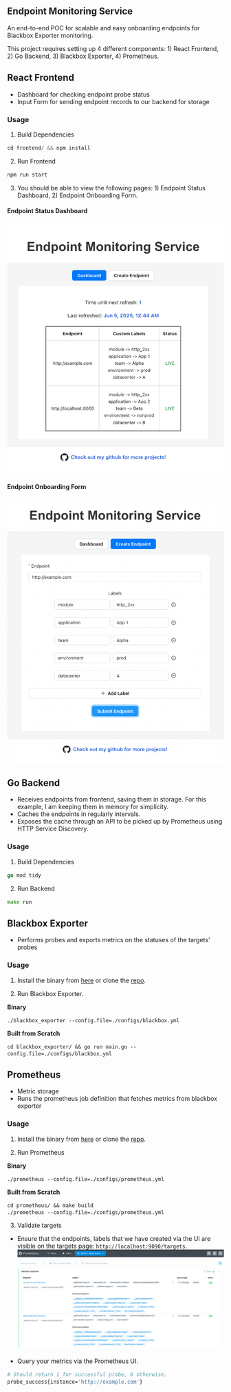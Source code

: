 ## Endpoint Monitoring Service
An end-to-end POC for scalable and easy onboarding endpoints for Blackbox Exporter monitoring.

This project requires setting up 4 different components: 1) React Frontend, 2) Go Backend, 3) Blackbox Exporter, 4) Prometheus.

## React Frontend
- Dashboard for checking endpoint probe status
- Input Form for sending endpoint records to our backend for storage

### Usage

1. Build Dependencies
```javascript
cd frontend/ && npm install
```

2. Run Frontend
```javascript
npm run start
```

3. You should be able to view the following pages: 1) Endpoint Status Dashboard, 2) Endpoint Onboarding Form.

#### Endpoint Status Dashboard

![Dashboard](/assets/Dashboard.png)

#### Endpoint Onboarding Form

![Endpoint Onboarding Form](/assets/EndpointForm.png)


## Go Backend
- Receives endpoints from frontend, saving them in storage. For this example, I am keeping them in memory for simplicity.
- Caches the endpoints in regularly intervals.
- Exposes the cache through an API to be picked up by Prometheus using HTTP Service Discovery.

### Usage

1. Build Dependencies
```go
go mod tidy
```

2. Run Backend
```go
make run
```

## Blackbox Exporter
- Performs probes and exports metrics on the statuses of the targets' probes

### Usage
1. Install the binary from [here](https://github.com/prometheus/blackbox_exporter/releases) or clone the [repo](https://github.com/prometheus/blackbox_exporter.git).

2. Run Blackbox Exporter.

**Binary**
```shell
./blackbox_exporter --config.file=./configs/blackbox.yml
```

**Built from Scratch**
```shell
cd blackbox_exporter/ && go run main.go --config.file=./configs/blackbox.yml
```

## Prometheus
- Metric storage
- Runs the prometheus job definition that fetches metrics from blackbox exporter

### Usage
1. Install the binary from [here](https://prometheus.io/download/) or clone the [repo](https://github.com/prometheus/prometheus).

2. Run Prometheus

**Binary**
```shell
./prometheus --config.file=./configs/prometheus.yml
```

**Built from Scratch**
```shell
cd prometheus/ && make build
./prometheus --config.file=./configs/prometheus.yml
```

3. Validate targets

- Ensure that the endpoints, labels that we have created via the UI are visible on the targets page: `http://localhost:9090/targets`.
![Prometheus Targets](/assets/PrometheusTargets.png)

- Query your metrics via the Prometheus UI.
```bash
# Should return 1 for successful probe, 0 otherwise.
probe_success{instance='http://example.com'}
```
